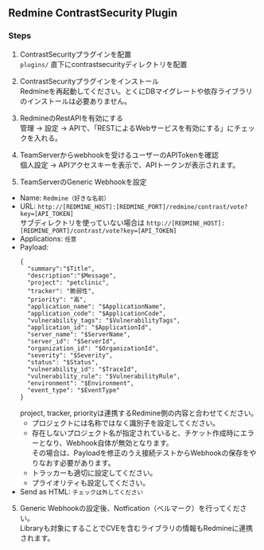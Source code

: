 ## Redmine ContrastSecurity Plugin

### Steps
1. ContrastSecurityプラグインを配置  
  ```plugins/``` 直下にcontrastsecurityディレクトリを配置
2. ContrastSecurityプラグインをインストール  
  Redmineを再起動してください。とくにDBマイグレートや依存ライブラリのインストールは必要ありません。

3. RedmineのRestAPIを有効にする  
  管理 -> 設定 -> APIで、「RESTによるWebサービスを有効にする」にチェックを入れる。

3. TeamServerからwebhookを受けるユーザーのAPITokenを確認  
  個人設定 -> APIアクセスキーを表示で、APIトークンが表示されます。

4. TeamServerのGeneric Webhookを設定  
  - Name: ```Redmine（好きな名前）```  
  - URL: ```http://[REDMINE_HOST]:[REDMINE_PORT]/redmine/contrast/vote?key=[API_TOKEN]```  
    サブディレクトリを使っていない場合は
    ```http://[REDMINE_HOST]:[REDMINE_PORT]/contrast/vote?key=[API_TOKEN]```
  - Applications: ```任意```  
  - Payload:
    ```
    {
      "summary":"$Title",
      "description":"$Message",
      "project": "petclinic",
      "tracker": "脆弱性",
      "priority": "高",
      "application_name": "$ApplicationName",
      "application_code": "$ApplicationCode",
      "vulnerability_tags": "$VulnerabilityTags",
      "application_id": "$ApplicationId",
      "server_name": "$ServerName",
      "server_id": "$ServerId",
      "organization_id": "$OrganizationId",
      "severity": "$Severity",
      "status": "$Status",
      "vulnerability_id": "$TraceId",
      "vulnerability_rule": "$VulnerabilityRule",
      "environment": "$Environment",
      "event_type": "$EventType"
    }
    ```
    project, tracker, priorityは連携するRedmine側の内容と合わせてください。  
    - プロジェクトには名称ではなく識別子を設定してください。  
    - 存在しないプロジェクト名が指定されていると、チケット作成時にエラーとなり、Webhook自体が無効となります。  
      その場合は、Payloadを修正のうえ接続テストからWebhookの保存をやりなおす必要があります。
    - トラッカーも適切に設定してください。  
    - プライオリティも設定してください。  
  - Send as HTML: ```チェックは外してください```
  
5. Generic Webhookの設定後、Notfication（ベルマーク）を行ってください。  
  Libraryも対象にすることでCVEを含むライブラリの情報もRedmineに連携されます。
